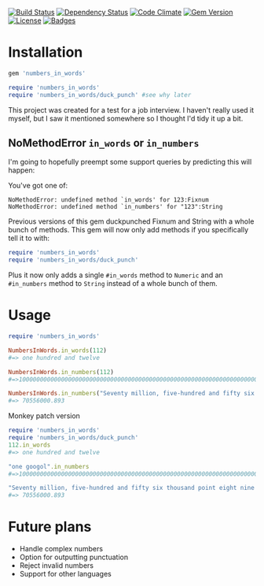 [![Build Status](http://img.shields.io/travis/markburns/numbers_in_words.svg)](https://travis-ci.org/markburns/numbers_in_words)
[![Dependency Status](http://img.shields.io/gemnasium/markburns/numbers_in_words.svg)](https://gemnasium.com/markburns/numbers_in_words)
[![Code Climate](http://img.shields.io/codeclimate/github/markburns/numbers_in_words.svg)](https://codeclimate.com/github/markburns/numbers_in_words)
[![Gem Version](http://img.shields.io/gem/v/numbers_in_words.svg)](https://rubygems.org/gems/numbers_in_words)
[![License](http://img.shields.io/:license-mit-blue.svg)](http://markburns.mit-license.org)
[![Badges](http://img.shields.io/:badges-6/6-ff6799.svg)](https://github.com/badges/badgerbadgerbadger)

Installation
============

```ruby
gem 'numbers_in_words'

require 'numbers_in_words'
require 'numbers_in_words/duck_punch' #see why later
```

This project was created for a test for a job interview. I haven't really used
it myself, but I saw it mentioned somewhere so I thought I'd tidy it up a bit.

NoMethodError `in_words` or `in_numbers`
----------
I'm going to hopefully preempt some support queries by predicting this will happen:

You've got one of:

```
NoMethodError: undefined method `in_words' for 123:Fixnum
NoMethodError: undefined method `in_numbers' for "123":String
```

Previous versions of this gem duckpunched Fixnum and String with a whole bunch
of methods. This gem will now only add methods if you specifically tell it to
with:

```ruby
require 'numbers_in_words'
require 'numbers_in_words/duck_punch'
```

Plus it now only adds a single `#in_words` method to `Numeric` and an `#in_numbers`
method to `String` instead of a whole bunch of them.

Usage
=========

```ruby
require 'numbers_in_words'

NumbersInWords.in_words(112)
#=> one hundred and twelve

NumbersInWords.in_numbers(112)
#=>10000000000000000000000000000000000000000000000000000000000000000000000000000000000000000000000000000

NumbersInWords.in_numbers("Seventy million, five-hundred and fifty six thousand point eight nine three")
#=> 70556000.893
```


Monkey patch version

```ruby
require 'numbers_in_words'
require 'numbers_in_words/duck_punch'
112.in_words
#=> one hundred and twelve

"one googol".in_numbers
#=>10000000000000000000000000000000000000000000000000000000000000000000000000000000000000000000000000000

"Seventy million, five-hundred and fifty six thousand point eight nine three".in_numbers
#=> 70556000.893
```


Future plans
============

* Handle complex numbers
* Option for outputting punctuation
* Reject invalid numbers
* Support for other languages
